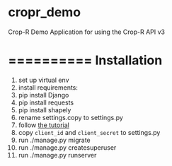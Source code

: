 cropr_demo
==========

Crop-R Demo Application for using the Crop-R API v3

==========
Installation
==========

1. set up virtual env
2. install requirements:
  1. pip install Django
  2. pip install requests
  3. pip install shapely
3. rename settings.copy to settings.py
4. follow <a href="https://www.crop-r.com/apps/cropletdeveloper/tutorial/">the tutorial</a>
5. copy `client_id` and `client_secret` to settings.py
7. run ./manage.py migrate
8. run ./manage.py createsuperuser
9. run ./manage.py runserver
